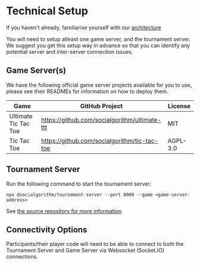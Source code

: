 # Technical Setup

If you haven't already, familiarise yourself with our [architecture](../develop/architecture.md)

You will need to setup atleast one game server, and the tournament server. We suggest you get this setup way 
in advance so that you can identify any potential server and inter-server connection issues.

## Game Server(s)

We have the following official game server projects available for you to use, please see their READMEs for information on 
how to deploy them.

| Game | GitHub Project | License |
|------|----------------|---------|
| Ultimate Tic Tac Toe | https://github.com/socialgorithm/ultimate-ttt | MIT |
| Tic Tac Toe | https://github.com/socialgorithm/tic-tac-toe |  AGPL-3.0 |

## Tournament Server

Run the following command to start the tournament server:

```
npx @socialgorithm/tournament-server --port 8000 --game <game-server-address>
``` 

See [the source repository for more information](https://github.com/socialgorithm/tournament-server/)

## Connectivity Options

Participants/their player code will need to be able to connect to both the Tournament Server and Game Server via Websocket (Socket.IO) connections.
